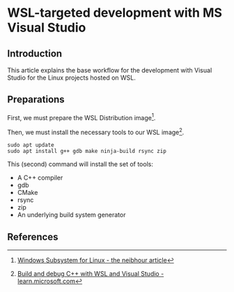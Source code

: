 # WSL-targeted development with MS Visual Studio

## Introduction
This article explains the base workflow for the development with Visual Studio for the Linux projects hosted on WSL.

## Preparations
First, we must prepare the WSL Distribution image[^ksk-wsl-intro].

Then, we must install the necessary tools to our WSL image[^ms-intro].
```
sudo apt update
sudo apt install g++ gdb make ninja-build rsync zip
```

This (second) command will install the set of tools:
- A C++ compiler
- gdb
- CMake
- rsync
- zip
- An underlying build system generator


## References
[^ksk-wsl-intro]: [Windows Subsystem for Linux - the neibhour article](../WSL/Readme.md)
[^ms-intro]: [Build and debug C++ with WSL and Visual Studio - learn.microsoft.com](https://learn.microsoft.com/en-us/cpp/build/walkthrough-build-debug-wsl2?view=msvc-170)
